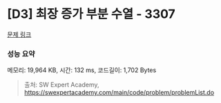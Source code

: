 # [D3] 최장 증가 부분 수열 - 3307 

[문제 링크](https://swexpertacademy.com/main/code/problem/problemDetail.do?contestProbId=AWBOKg-a6l0DFAWr) 

### 성능 요약

메모리: 19,964 KB, 시간: 132 ms, 코드길이: 1,702 Bytes



> 출처: SW Expert Academy, https://swexpertacademy.com/main/code/problem/problemList.do